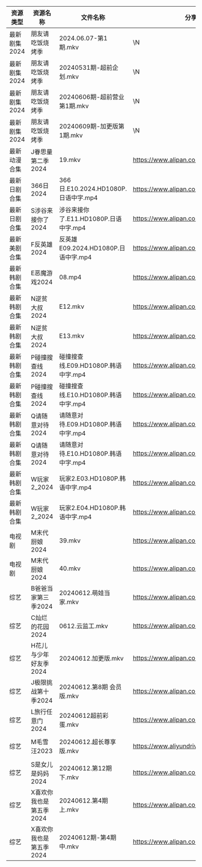| 资源类型     | 资源名称           | 文件名称                           | 分享链接                                      | 更新时间                |
| -------- | -------------- | ------------------------------ | ----------------------------------------- | ------------------- |
| 最新剧集2024 | 朋友请吃饭烧烤季       | 2024.06.07-第1期.mkv             | \N                                        | 2024-06-12 14:09:29 |
| 最新剧集2024 | 朋友请吃饭烧烤季       | 20240531期-超前企划.mkv             | \N                                        | 2024-06-12 14:09:29 |
| 最新剧集2024 | 朋友请吃饭烧烤季       | 20240606期-超前营业第1期.mkv          | \N                                        | 2024-06-12 14:09:29 |
| 最新剧集2024 | 朋友请吃饭烧烤季       | 20240609期-加更版第1期.mkv           | \N                                        | 2024-06-12 14:09:28 |
| 最新动漫合集   | J眷思量第二季2024    | 19.mkv                         | https://www.alipan.com/s/Dh6A27bUJBP      | 2024-06-12 14:08:35 |
| 最新日剧合集   | 366日2024       | 366日.E10.2024.HD1080P.日语中字.mp4 | https://www.alipan.com/s/Fyv9pc3R6TC      | 2024-06-12 08:07:56 |
| 最新日剧合集   | S涉谷来接你了2024    | 涉谷来接你了.E11.HD1080P.日语中字.mp4    | https://www.alipan.com/s/GAYvfXUrcNi      | 2024-06-12 08:08:41 |
| 最新美剧合集   | F反英雄2024       | 反英雄E09.2024.HD1080P.日语中字.mp4   | https://www.alipan.com/s/HAN9MAupm94      | 2024-06-12 08:08:14 |
| 最新韩剧合集   | E恶魔游戏2024      | 08.mp4                         | https://www.alipan.com/s/UKDyPbTuTjh      | 2024-06-12 14:05:18 |
| 最新韩剧合集   | N逆贫大叔2024      | E12.mkv                        | https://www.alipan.com/s/dwAUEro9ajn      | 2024-06-12 16:06:01 |
| 最新韩剧合集   | N逆贫大叔2024      | E13.mkv                        | https://www.alipan.com/s/dwAUEro9ajn      | 2024-06-12 16:06:01 |
| 最新韩剧合集   | P碰撞搜查线2024     | 碰撞搜查线.E09.HD1080P.韩语中字.mp4     | https://www.alipan.com/s/ExkrRtDoNYC      | 2024-06-12 08:06:09 |
| 最新韩剧合集   | P碰撞搜查线2024     | 碰撞搜查线.E10.HD1080P.韩语中字.mp4     | https://www.alipan.com/s/ExkrRtDoNYC      | 2024-06-12 08:06:08 |
| 最新韩剧合集   | Q请随意对待2024     | 请随意对待.E09.HD1080P.韩语中字.mp4     | https://www.alipan.com/s/iJ1hfG7FjwZ      | 2024-06-12 08:06:17 |
| 最新韩剧合集   | Q请随意对待2024     | 请随意对待.E10.HD1080P.韩语中字.mp4     | https://www.alipan.com/s/iJ1hfG7FjwZ      | 2024-06-12 08:06:17 |
| 最新韩剧合集   | W玩家2_2024      | 玩家2.E03.HD1080P.韩语中字.mp4       | https://www.alipan.com/s/BQakqHpWTDX      | 2024-06-12 08:08:52 |
| 最新韩剧合集   | W玩家2_2024      | 玩家2.E04.HD1080P.韩语中字.mp4       | https://www.alipan.com/s/BQakqHpWTDX      | 2024-06-12 08:08:52 |
| 电视剧      | M末代厨娘2024      | 39.mkv                         | https://www.alipan.com/s/MzBG2dCbCix      | 2024-06-12 14:05:39 |
| 电视剧      | M末代厨娘2024      | 40.mkv                         | https://www.alipan.com/s/MzBG2dCbCix      | 2024-06-12 14:05:39 |
| 综艺       | B爸爸当家第三季2024   | 20240612.萌娃当家.mkv              | https://www.alipan.com/s/CZcWZGAe35k      | 2024-06-12 14:06:43 |
| 综艺       | C灿烂的花园2024     | 0612.云监工.mkv                   | https://www.alipan.com/s/cusw5oJaLFV      | 2024-06-12 14:06:54 |
| 综艺       | H花儿与少年好友季2024  | 20240612.加更版.mkv               | https://www.alipan.com/s/F192eKH9dMy      | 2024-06-12 14:07:07 |
| 综艺       | J极限挑战第十季2024   | 20240612.第8期 会员版.mkv           | https://www.alipan.com/s/AVDbVKDwyT9      | 2024-06-12 14:07:09 |
| 综艺       | L旅行任意门2024     | 20240612超前彩蛋.mkv               | https://www.alipan.com/s/99hnQkWKkeJ      | 2024-06-12 14:07:19 |
| 综艺       | M毛雪汪2023       | 20240612.超长尊享版.mkv             | https://www.aliyundrive.com/s/asPqfgPRqAg | 2024-06-12 14:07:22 |
| 综艺       | S是女儿是妈妈2024    | 20240612.第12期下.mkv             | https://www.alipan.com/s/GGFq6YSak3R      | 2024-06-12 14:07:48 |
| 综艺       | X喜欢你我也是第五季2024 | 20240612.第4期上.mkv              | https://www.alipan.com/s/Si6SYux7pfw      | 2024-06-12 14:08:00 |
| 综艺       | X喜欢你我也是第五季2024 | 20240612期-第4期中.mkv             | https://www.alipan.com/s/Si6SYux7pfw      | 2024-06-12 14:08:00 |
